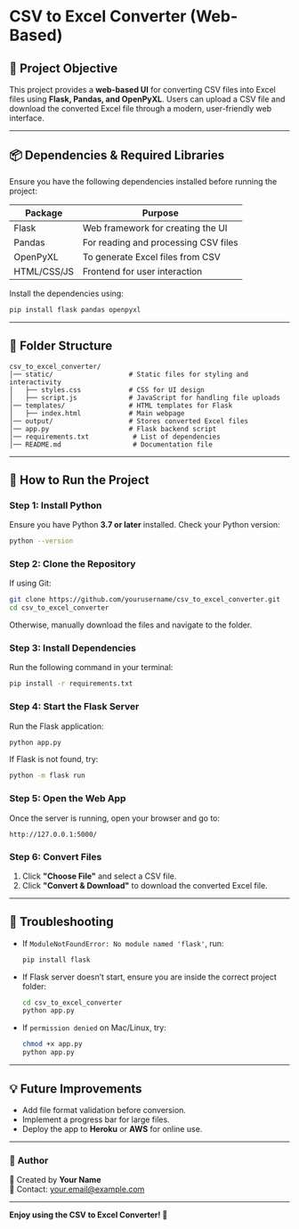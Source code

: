
# CSV to Excel Converter (Web-Based)

## 📌 Project Objective
This project provides a **web-based UI** for converting CSV files into Excel files using **Flask, Pandas, and OpenPyXL**. Users can upload a CSV file and download the converted Excel file through a modern, user-friendly web interface.

---

## 📦 Dependencies & Required Libraries
Ensure you have the following dependencies installed before running the project:

| Package    | Purpose |
|------------|---------|
| Flask      | Web framework for creating the UI |
| Pandas     | For reading and processing CSV files |
| OpenPyXL   | To generate Excel files from CSV |
| HTML/CSS/JS | Frontend for user interaction |

Install the dependencies using:
```sh
pip install flask pandas openpyxl
```

---

## 📁 Folder Structure
```
csv_to_excel_converter/
│── static/                   # Static files for styling and interactivity
│   ├── styles.css            # CSS for UI design
│   ├── script.js             # JavaScript for handling file uploads
│── templates/                # HTML templates for Flask
│   ├── index.html            # Main webpage
│── output/                   # Stores converted Excel files
│── app.py                    # Flask backend script
│── requirements.txt           # List of dependencies
│── README.md                  # Documentation file
```

---

## 🚀 How to Run the Project

### **Step 1: Install Python**
Ensure you have Python **3.7 or later** installed. Check your Python version:
```sh
python --version
```

### **Step 2: Clone the Repository**
If using Git:
```sh
git clone https://github.com/yourusername/csv_to_excel_converter.git
cd csv_to_excel_converter
```
Otherwise, manually download the files and navigate to the folder.

### **Step 3: Install Dependencies**
Run the following command in your terminal:
```sh
pip install -r requirements.txt
```

### **Step 4: Start the Flask Server**
Run the Flask application:
```sh
python app.py
```
If Flask is not found, try:
```sh
python -m flask run
```

### **Step 5: Open the Web App**
Once the server is running, open your browser and go to:
```
http://127.0.0.1:5000/
```

### **Step 6: Convert Files**
1. Click **"Choose File"** and select a CSV file.
2. Click **"Convert & Download"** to download the converted Excel file.

---

## 🔧 Troubleshooting
- If `ModuleNotFoundError: No module named 'flask'`, run:
  ```sh
  pip install flask
  ```
- If Flask server doesn’t start, ensure you are inside the correct project folder:
  ```sh
  cd csv_to_excel_converter
  python app.py
  ```
- If `permission denied` on Mac/Linux, try:
  ```sh
  chmod +x app.py
  python app.py
  ```

---

## 💡 Future Improvements
- Add file format validation before conversion.
- Implement a progress bar for large files.
- Deploy the app to **Heroku** or **AWS** for online use.

---

### 🎯 **Author**
📌 Created by **Your Name**  
📧 Contact: [your.email@example.com](mailto:your.email@example.com)  

---

**Enjoy using the CSV to Excel Converter! 🚀**
```

